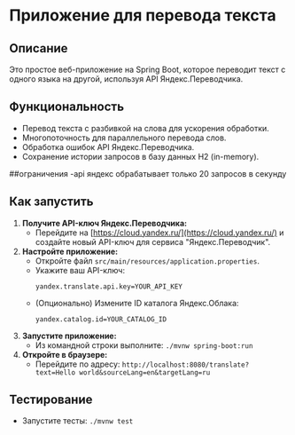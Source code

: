 # Приложение для перевода текста

## Описание

Это простое веб-приложение на Spring Boot, которое переводит текст с одного языка на другой, используя API Яндекс.Переводчика. 

## Функциональность

- Перевод текста с разбивкой на слова для ускорения обработки.
- Многопоточность для параллельного перевода слов.
- Обработка ошибок API Яндекс.Переводчика.
- Сохранение истории запросов в базу данных H2 (in-memory).

##ограничения
-api яндекс обрабатывает только 20 запросов в секунду


## Как запустить

1. **Получите API-ключ Яндекс.Переводчика:**
   - Перейдите на [https://cloud.yandex.ru/](https://cloud.yandex.ru/) и создайте новый API-ключ для сервиса "Яндекс.Переводчик".
2. **Настройте приложение:**
   - Откройте файл `src/main/resources/application.properties`.
   - Укажите ваш API-ключ:
     ```properties
     yandex.translate.api.key=YOUR_API_KEY
     ```
   - (Опционально) Измените ID каталога Яндекс.Облака:
     ```properties
     yandex.catalog.id=YOUR_CATALOG_ID
     ``` 
3. **Запустите приложение:**
   - Из командной строки выполните: `./mvnw spring-boot:run`
4. **Откройте в браузере:**
   - Перейдите по адресу: `http://localhost:8080/translate?text=Hello world&sourceLang=en&targetLang=ru`


## Тестирование

-   Запустите тесты: `./mvnw test`
